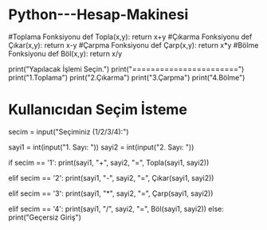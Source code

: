 # Python---Hesap-Makinesi
#Toplama Fonksiyonu
def Topla(x,y):
    return x+y
#Çıkarma Fonksiyonu
def Çıkar(x,y):
    return x-y
#Çarpma Fonksiyonu
def Çarp(x,y):
    return x*y
#Bölme Fonksiyonu
def Böl(x,y):
    return x/y

print("Yapılacak İşlemi Seçin.")
print("=======================")
print("1.Toplama")
print("2.Çıkarma")
print("3.Çarpma")
print("4.Bölme")

# Kullanıcıdan Seçim İsteme
secim = input("Seçiminiz (1/2/3/4):")

sayi1 = int(input("1. Sayı: "))
sayi2 = int(input("2. Sayı: "))

if secim == '1':
    print(sayi1, "+", sayi2, "=", Topla(sayi1, sayi2))

elif secim == '2':
    print(sayi1, "-", sayi2, "=", Çıkar(sayi1, sayi2))

elif secim == '3':
    print(sayi1, "*", sayi2, "=", Çarp(sayi1, sayi2))

elif secim == '4':
    print(sayi1, "/", sayi2, "=", Böl(sayi1, sayi2))
else:
    print("Geçersiz Giriş")
